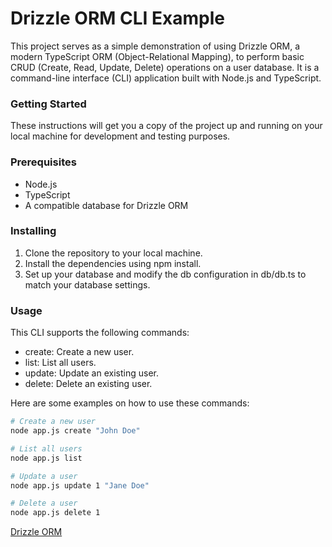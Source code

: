 # Drizzle ORM CLI Example

This project serves as a simple demonstration of using Drizzle ORM, a modern TypeScript ORM (Object-Relational Mapping), to perform basic CRUD (Create, Read, Update, Delete) operations on a user database. It is a command-line interface (CLI) application built with Node.js and TypeScript.

### Getting Started

These instructions will get you a copy of the project up and running on your local machine for development and testing purposes.

### Prerequisites
- Node.js
- TypeScript
- A compatible database for Drizzle ORM

### Installing
   1. Clone the repository to your local machine.
   2. Install the dependencies using npm install.
   3. Set up your database and modify the db configuration in db/db.ts to match your database settings.

### Usage
This CLI supports the following commands:

- create: Create a new user.
- list: List all users.
- update: Update an existing user.
- delete: Delete an existing user.

Here are some examples on how to use these commands:

```bash
# Create a new user
node app.js create "John Doe"

# List all users
node app.js list

# Update a user
node app.js update 1 "Jane Doe"

# Delete a user
node app.js delete 1

```


[Drizzle ORM](https://orm.drizzle.team/)